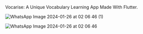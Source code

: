 Vocarise: A Unique Vocabulary Learning App Made With Flutter.

![WhatsApp Image 2024-01-26 at 02 06 46 (1)](https://github.com/talhademirbas/vocarise_final/assets/70591345/b1fd7cc5-0926-4d5a-b3c6-1635b0b91da8)

![WhatsApp Image 2024-01-26 at 02 06 46](https://github.com/talhademirbas/vocarise_final/assets/70591345/0c1c394c-2b37-4f21-a120-600a816655c5)
